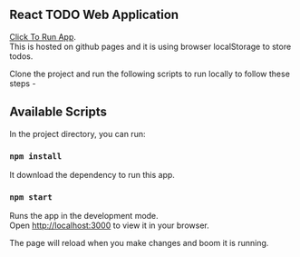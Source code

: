 

## React TODO Web Application 
[Click To Run App](https://akashsahaks.github.io/react-todo-app/).\
This is hosted on github pages and it is using browser localStorage to store todos.



Clone the project and run the following scripts to run locally to follow these steps -

## Available Scripts

In the project directory, you can run:

### `npm install` 

 It download the dependency to run this app.

### `npm start`

Runs the app in the development mode.\
Open [http://localhost:3000](http://localhost:3000) to view it in your browser.

The page will reload when you make changes and boom it is running.

